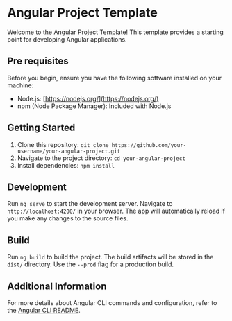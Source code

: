 # Angular Project Template

Welcome to the Angular Project Template! This template provides a starting point for developing Angular applications.

## Pre requisites

Before you begin, ensure you have the following software installed on your machine:

- Node.js: [https://nodejs.org/](https://nodejs.org/)
- npm (Node Package Manager): Included with Node.js

## Getting Started

1. Clone this repository: `git clone https://github.com/your-username/your-angular-project.git`
2. Navigate to the project directory: `cd your-angular-project`
3. Install dependencies: `npm install`

## Development

Run `ng serve` to start the development server. Navigate to `http://localhost:4200/` in your browser. The app will automatically reload if you make any changes to the source files.

## Build

Run `ng build` to build the project. The build artifacts will be stored in the `dist/` directory. Use the `--prod` flag for a production build.

## Additional Information

For more details about Angular CLI commands and configuration, refer to the [Angular CLI README](https://github.com/angular/angular-cli/blob/master/README.md).
